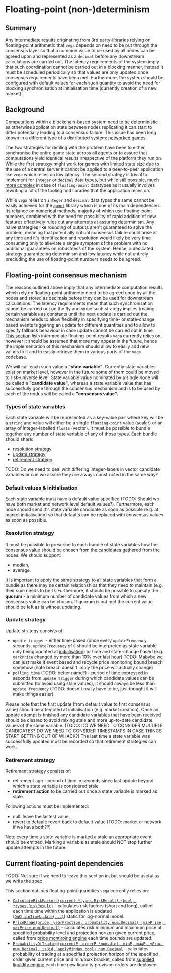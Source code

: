 # Floating-point (non-)determinism

## Summary

Any intermediate results originating from 3rd party-libraries relying on floating-point arithmetic that `vega` depends on need to be put through the consensus layer so that a common value to be used by all nodes can be agreed upon and represented as a `decimal` before any downstream calculations are carried out. The latency requirements of the system imply that such coordination cannot be carried out in a blocking manner, instead it must be scheduled periodically so that values are only updated once consensus requirements have been met. Furthermore, the system should be configured with default values for each such quantity to avoid the need for blocking synchronisation at initialisation time (currently creation of a new market).

## Background

Computations within a blockchain-based system [need to be deterministic](https://docs.tendermint.com/master/introduction/what-is-tendermint.html#a-note-on-determinism) as otherwise application state between nodes replicating it can start to differ potentially leading to a consensus failure. This issue has been long known in a different type of a distributed system: [networked games](https://gafferongames.com/post/floating_point_determinism/).

The two strategies for dealing with the problem have been to either synchronise the entire game state across all agents or to assure that computations yield identical results irrespective of the platform they run on. While the first strategy might work for games with limited state size due to the use of a central server it cannot be applied to a peer-to-peer application like `vega` which relies on low latency. The second strategy is trivial to implement for `integer` or `decimal` data types, but while still possible, much [more complex](https://docs.oracle.com/cd/E19957-01/806-3568/ncg_goldberg.html) in case of `floating-point` datatypes as it usually involves rewriting a lot of the tooling and libraries that the application relies on.

While `vega` relies on `integer` and `decimal` data types the same cannot be easily achieved for the [`quant`](https://github.com/vegaprotocol/quant) library which is one of its main dependencies. Its reliance on numerical methods, majority of which use floating-point numbers, combined with the need for possibility of rapid addition of new features effectively rules out any attempts at assuring determinism. Any naive strategies like rounding of outputs aren't guaranteed to solve the problem, meaning that potentially critical consensus failure could arise at any time and it's identification and resolution would likely be very time consuming only to alleviate a single symptom of the problem with no additional guarantees on robustness of the system. Hence, a dedicated strategy guaranteeing determinism and low latency while not entirely precluding the use of floating-point numbers needs to be agreed.

## Floating-point consensus mechanism

The reasons outlined above imply that any intermediate computation results which rely on floating-point arithmetic need to be agreed upon by all the nodes and stored as decimals before they can be used for downstream calculations. The latency requirements mean that such synchronisation cannot be carried out on the fly and since such strategy implies treating certain variables as constants until the next update is carried out the mechanism needs to allow flexibility in specifying time- or state-change based events triggering an update for different quantities and to allow to specify fallback behaviour in case update cannot be carried out in time.
[This section](#current-floating-point-dependencies) lists intermediate floating-point results `vega` currently relies on, however it should be assumed that more may appear in the future, hence the implementation of this mechanism should allow to easily add new values to it and to easily retrieve them in various parts of the `vega` codebase.

We will call each such value a **"state variable"**. Currently state variables exist on market level, however in the future some of them could be moved to risk-universe level. State variable value nominated by a single node will be called a **"candidate value"**, whereas a state variable value that has successfully gone through the consensus mechanism and is to be used by each of the nodes will be called a **"consensus value".**

### Types of state variables

Each state variable will be represented as a key-value pair where key will be a `string` and value will either be a single `floating-point` value (scalar) or an array of integer-labelled `floats` (vector). It must be possible to bundle together any number of state variable of any of those types. Each bundle should share:

- [resolution strategy](#resolution-strategy)
- [update strategy](#update-strategy)
- [retirement strategy](#retirement-strategy).

TODO: Do we need to deal with differing integer-labels in vector candidate variables or can we assure they are always constructed in the same way?

### Default values & initialisation

Each state variable must have a default value specified (TODO: Should we have both market and network level default values?). Furthermore, each node should send it's state variable candidate as soon as possible (e.g. at market initialisation) so that defaults can be replaced with consensus values as soon as possible.

### Resolution strategy

It must be possible to prescribe to each bundle of state variables how the consensus value should be chosen from the candidates gathered from the nodes. We should support:

- median,
- average.

It is important to apply the same strategy to all state variables that form a bundle as there may be certain relationships that they need to maintain (e.g. their sum needs to be 1). Furthermore, it should be possible to specify the **quorum** - a minimum number of candidate values from which a new consensus value can be chosen. If quorum is not met the current value should be left as is without updating.

### Update strategy

Update strategy consists of:

- `update trigger` -  either time-based (once every `updateFrequency` seconds, `updateFrequency` of `0` should be interpreted as state variable only being updated at [initialisation](#default-values-initialisation)) or time and state-change based (e.g. `markPrice` changed by more than 10% over last hour) TODO: Mabybe we can just make it event based and recycle price monitoring bound breach somehow (note breach doesn't imply the price will actually change) 
- `polling time` (TODO: better name?) - period of time expressed in seconds from `update trigger` during which candidate values can be submitted (to avoid using stale values), it should always be less than `update frequency` (TODO: doesn't really have to be, just thought it will make things easier).

Please note that the first update (from default value to first consensus value) should be attempted at initialisation (e.g. market creation). Once an update attempt is finished any candidate variables that have been received should be cleared to avoid mixing stale and more up-to-date candidate values of the same variable. (TODO: DO WE NEED TO CONSIDER MULTIPLE CANDIDATES? DO WE NEED TO CONSIDER TIMESTAMPS IN CASE THINGS START GETTING OUT OF WHACK?) The last time a state variable was successfully updated must be recorded so that retirement strategies can work.

### Retirement strategy

Retirement strategy consists of:

- retirement age - period of time in seconds since last update beyond which a state variable is considered stale,
- **retirement action** to be carried out once a state variable is marked as stale.

Following actions must be implemented:

- null: leave the lastest value,
- revert to default: revert back to default value (TODO: market or network if we have both??)

Note every time a state variable is marked a stale an appropriate event should be emitted. Marking a variable as stale should NOT stop further update attempts in the future.

## Current floating-point dependencies

TODO: Not sure if we need to leave this section in, but should be useful as we write the spec

This section outlines floating-point quantities `vega` currently relies on:

- [`CalculateRiskFactors(current *types.RiskResult) (bool, *types.RiskResult)`](https://github.com/vegaprotocol/vega/blob/4be994751b0012b0904e37ad2b0d1540d24abb5e/risk/model.go#L24) - calculates risk factors (short and long), called each time time within the application is updated ([`OnChainTimeUpdate(...)`](https://github.com/vegaprotocol/vega/blob/4be994751b0012b0904e37ad2b0d1540d24abb5e/execution/market.go#L624)) static for log-normal model.
- [`PriceRange(price, yearFraction, probability num.Decimal) (minPrice, maxPrice num.Decimal)`](https://github.com/vegaprotocol/vega/blob/4be994751b0012b0904e37ad2b0d1540d24abb5e/risk/model.go#L25) - calculates risk minimum and maximum price at specified probability level and projection horizon given current price, called from [price montiroing engine](https://github.com/vegaprotocol/vega/blob/4be994751b0012b0904e37ad2b0d1540d24abb5e/monitor/price/pricemonitoring.go#L80) each time bounds are updated.
- [`ProbabilityOfTrading(currentP, orderP *num.Uint, minP, maxP, yFrac num.Decimal, isBid, applyMinMax bool) num.Decimal`](https://github.com/vegaprotocol/vega/blob/4be994751b0012b0904e37ad2b0d1540d24abb5e/risk/model.go#L26) - calculates probability of trading at a specified projection horizon of the specified order given current price and min/max bracket, called from [supplied liquidity engine](https://github.com/vegaprotocol/vega/blob/4be994751b0012b0904e37ad2b0d1540d24abb5e/liquidity/engine.go#L34) each time new liquidity provision orders are deployed.
